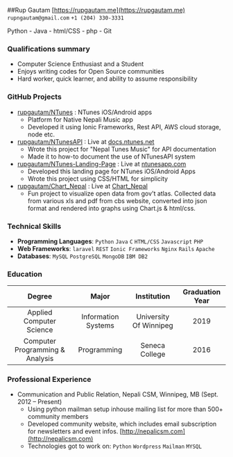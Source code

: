 ##Rup Gautam
[https://rupgautam.me](https://rupgautam.me) `rupngautam@gmail.com` `+1 (204) 330-3331`

Python - Java - html/CSS - php - Git

### Qualifications summary
* Computer Science Enthusiast and a Student 
* Enjoys writing codes for Open Source communities
* Hard worker, quick learner, and ability to assume responsibility

### GitHub Projects
* [rupgautam/NTunes](http://github.com/rupgautam/NTunes) : NTunes iOS/Android apps
    - Platform for Native Nepali Music app
    - Developed it using Ionic Frameworks, Rest API, AWS cloud storage, node etc.
* [rupgautam/NTunesAPI](http://github.com/rupgautam/NTunesAPI) : Live at [docs.ntunes.net](http://docs.ntunes.net/)
    - Wrote this project for "Nepal Tunes Music" for API documentation 
    - Made it to how-to document the use of NTunesAPI system
* [rupgautam/NTunes-Landing-Page](http://github.com/rupgautam/NTunes-Landing-Page) : Live at [ntunesapp.com](http://www.ntunesapp.com/)
    - Developed this landing page for NTunes iOS/Android Apps
    - Wrote this project using CSS/HTML for simplicity
* [rupgautam/Chart_Nepal](http://github.com/rupgautam/Chart_Nepal) : Live at [Chart_Nepal](http://rupgautam.github.io/Chart_Nepal/)
    - Fun project to visualize open data from gov't atlas. Collected data from various xls and pdf from cbs website, converted into json format and rendered into graphs using Chart.js & html/css.

### Technical Skills
* **Programming Languages**: `Python` `Java` `C` `HTML/CSS` `Javascript` `PHP` 
* **Web Frameworks**: `laravel` `REST` `Ionic Frameworks` `Nginx` `Rails` `Apache` 
* **Databases**: `MySQL` `PostgreSQL` `MongoDB` `IBM DB2` 

### Education
 Degree | Major | Institution | Graduation Year
:--:|:--:|:--:|:--:
Applied Computer Science | Information Systems | University Of Winnipeg |2019
Computer Programming &amp; Analysis | Programming | Seneca College | 2016

### Professional Experience
* Communication and Public Relation, Nepali CSM, Winnipeg, MB (Sept. 2012 – Present)
    - Using python mailman setup inhouse mailing list for more than 500+ community members
    - Developed community website, which includes email subscription for newsletters and event infos. [http://nepalicsm.com](http://nepalicsm.com)
    - Technologies got to work on: `Python` `Wordpress` `Mailman` `MYSQL` 








